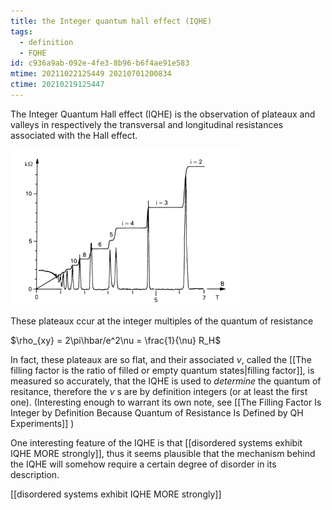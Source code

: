 ```yaml
---
title: the Integer quantum hall effect (IQHE)
tags:
  - definition
  - FQHE
id: c936a9ab-092e-4fe3-8b96-b6f4ae91e583
mtime: 20211022125449 20210701200834
ctime: 20210219125447
---
```


The Integer Quantum Hall effect (IQHE) is the observation of plateaux and valleys in respectively the transversal and longitudinal resistances associated with the Hall effect.

![](./media/iqhe.png)

These plateaux ccur at the integer multiples of the quantum of resistance

$\rho_{xy} = 2\pi\hbar/e^2\nu = \frac{1}{\nu} R_H$

In fact, these plateaux are so flat, and their associated $\nu$, called the [[The filling factor is the ratio of filled or empty quantum states|filling factor]], is measured so accurately, that the IQHE is used to _determine_ the quantum of resitance, therefore the $\nu$ s are by definition integers (or at least the first one). (Interesting enough to warrant its own note, see [[The Filling Factor Is Integer by Definition Because Quantum of Resistance Is Defined by QH Experiments]] )

One interesting feature of the IQHE is that [[disordered systems exhibit IQHE MORE strongly]], thus it seems plausible that the mechanism behind the IQHE will somehow require a certain degree of disorder in its description.

[[disordered systems exhibit IQHE MORE strongly]]
